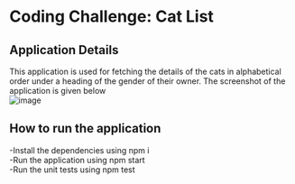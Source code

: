 

# Coding Challenge: Cat List

## Application Details

This application is used for fetching the details of the cats in alphabetical order under a heading of the gender of their owner. The screenshot of the application is given below  
![image](https://github.com/user-attachments/assets/ec35ef6f-afa4-463e-8d8a-3d43fc9eb54b)


## How to run the application
-Install the dependencies using npm i  
-Run the application using npm start  
-Run the unit tests using npm test

